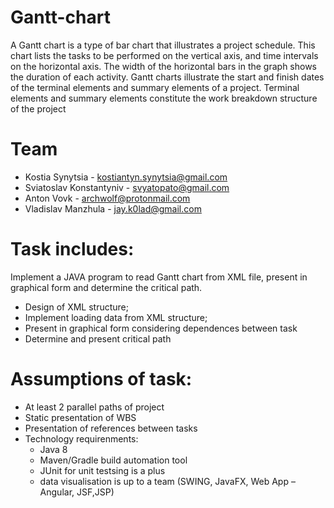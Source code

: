 # Gantt-chart
A Gantt chart is a type of bar chart that illustrates a project schedule. This chart lists the tasks to
be performed on the vertical axis, and time intervals on the horizontal axis. The width of the
horizontal bars in the graph shows the duration of each activity. Gantt charts illustrate the start and
finish dates of the terminal elements and summary elements of a project. Terminal elements and
summary elements constitute the work breakdown structure of the project

# Team
- Kostia Synytsia - kostiantyn.synytsia@gmail.com
- Sviatoslav Konstantyniv - svyatopato@gmail.com
- Anton Vovk - archwolf@protonmail.com
- Vladislav Manzhula - jay.k0lad@gmail.com

# Task includes:
Implement a JAVA program to read Gantt chart from XML file, present in graphical form and determine the critical path.
- Design of XML structure;
- Implement loading data from XML structure;
- Present in graphical form considering dependences between task
- Determine and present critical path

# Assumptions of task:
- At least 2 parallel paths of project
- Static presentation of WBS
- Presentation of references between tasks
- Technology requirenments:
  - Java 8
  - Maven/Gradle build automation tool
  - JUnit for unit testsing is a plus
  - data visualisation is up to a team (SWING, JavaFX, Web App – Angular, JSF,JSP)

